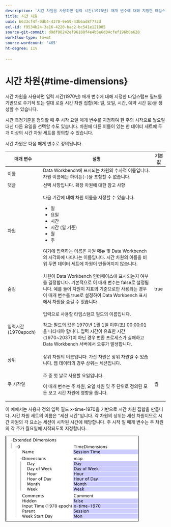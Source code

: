 ```yaml
---
description: '시간 차원을 사용하면 입력 시간(1970년) 매개 변수에 대해 지정한 타임스탬프 필드를 기반으로 주기적 또는 절대 로컬 시간 차원 집합(예: 일, 요일, 시간, 예약 시간 등)을 생성할 수 있습니다.'
title: 시간 차원
uuid: b633cf4f-0db4-4378-9e59-43b6ad8f772d
exl-id: f9534b24-3a16-4220-bac2-bc541e121005
source-git-commit: d9df90242ef96188f4e4b5e6d04cfef196b0a628
workflow-type: tm+mt
source-wordcount: '465'
ht-degree: 11%

---
```


# 시간 차원{#time-dimensions}

시간 차원을 사용하면 입력 시간(1970년) 매개 변수에 대해 지정한 타임스탬프 필드를 기반으로 주기적 또는 절대 로컬 시간 차원 집합(예: 일, 요일, 시간, 예약 시간 등)을 생성할 수 있습니다.

시간 측정기준을 정의할 때 주 시작 요일 매개 변수를 지정하여 한 주의 시작으로 월요일 대신 다른 요일을 선택할 수도 있습니다. 차원에 다른 이름이 있는 한 데이터 세트에 두 개 이상의 시간 차원 세트를 정의할 수 있습니다.

시간 차원은 다음 매개 변수로 정의됩니다.

<table id="table_9734F6CD7ABA4661A2F9A5FB948A7282"> 
 <thead> 
  <tr> 
   <th colname="col1" class="entry"> 매개 변수 </th> 
   <th colname="col2" class="entry"> 설명 </th> 
   <th colname="col3" class="entry"> 기본값 </th> 
  </tr> 
 </thead>
 <tbody> 
  <tr> 
   <td colname="col1"> 이름 </td> 
   <td colname="col2"> Data Workbench에 표시되는 차원의 수사적 이름입니다. 차원 이름에는 하이픈(-)을 포함할 수 없습니다. </td> 
   <td colname="col3"> </td> 
  </tr> 
  <tr> 
   <td colname="col1"> 댓글 </td> 
   <td colname="col2"> 선택 사항입니다. 확장 차원에 대한 참고 사항 </td> 
   <td colname="col3"> </td> 
  </tr> 
  <tr> 
   <td colname="col1"> 차원 </td> 
   <td colname="col2"> <p>다음 기간에 대해 차원 이름을 지정할 수 있습니다. </p> <p> 
     <ul id="ul_EB0837DD66BE4004A615A6029EEF4CD5"> 
      <li id="li_2E46E6DB004E443C8CC831DCEE743D60"> 일 </li> 
      <li id="li_F59A27779EBE4E2A84E0972EE8BCDFA7"> 요일 </li> 
      <li id="li_7D74CD547ED1449091EF7B2E0E8C46DE"> 시간 </li> 
      <li id="li_706AF9D385CB44C098DEBACA3BA2CD4B"> 시간 (일 기준) </li> 
      <li id="li_76FBF69B25954885A0192D308A155E41"> 월 </li> 
      <li id="li_3C16955BE5C54291A25E25CD31259661"> 주 </li> 
     </ul> </p> <p> 여기에 입력하는 이름은 차원 메뉴 및 Data Workbench의 시각화에 나타나는 이름입니다. 시간 차원의 이름을 비워 두면 데이터 세트에 차원이 만들어지지 않습니다. </p> </td> 
   <td colname="col3"> </td> 
  </tr> 
  <tr> 
   <td colname="col1"> 숨김 </td> 
   <td colname="col2"> 차원이 Data Workbench 인터페이스에 표시되는지 여부를 결정합니다. 기본적으로 이 매개 변수는 false로 설정됩니다. 예를 들어 차원이 지표의 기준으로만 사용되는 경우 이 매개 변수를 true로 설정하여 Data Workbench 표시에서 차원을 숨길 수 있습니다. </td> 
   <td colname="col3"> true </td> 
  </tr> 
  <tr> 
   <td colname="col1"> 입력시간(1970epoch) </td> 
   <td colname="col2"> <p>입력으로 사용할 타임스탬프 필드의 이름입니다. </p> <p> <p>참고: 필드의 값은 1970년 1월 1일 이후(초) 00:00:01을 나타내야 합니다. 입력 시간이 유효한 시간(1970~2037)이 아닌 경우 변환 프로세스가 실패하고 Data Workbench 서버에서 오류가 발생합니다. </p> </p> </td> 
   <td colname="col3"> </td> 
  </tr> 
  <tr> 
   <td colname="col1"> 상위 </td> 
   <td colname="col2"> 상위 차원의 이름입니다. 가산 차원은 상위 차원일 수 있습니다. 웹 데이터의 경우 상위는 세션입니다. </td> 
   <td colname="col3"> </td> 
  </tr> 
  <tr> 
   <td colname="col1"> 주 시작일 </td> 
   <td colname="col2"> <p>주 중 첫 날로 사용할 요일입니다. </p> <p> 이 매개 변수는 주 차원, 요일 차원 및 주 단위로 정의된 모든 보고 시간 차원에 영향을 줍니다. </p> </td> 
   <td colname="col3"> 월 </td> 
  </tr> 
 </tbody> 
</table>

이 예에서는 사용자 정의 입력 필드 x-time-1970을 기반으로 시간 차원 집합을 만듭니다. 시간 차원 세트의 이름은 &quot;세션 시간&quot;입니다. 각 차원의 상위는 세션 차원이므로 시간 차원의 각 요소는 세션이 시작된 시간에 해당합니다. 주 시작 일 매개 변수는 주 차원의 각 주가 월요일에 시작되도록 지정합니다.

![](assets/cfg_Transformation_Dim_TimeDim.png)
